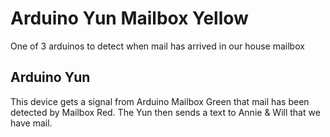 # Arduino Yun Mailbox Yellow
One of 3 arduinos to detect when mail has arrived in our house mailbox

## Arduino Yun
This device gets a signal from Arduino Mailbox Green that mail has been detected by Mailbox Red.  The Yun then sends a text to Annie & Will that we have mail.
